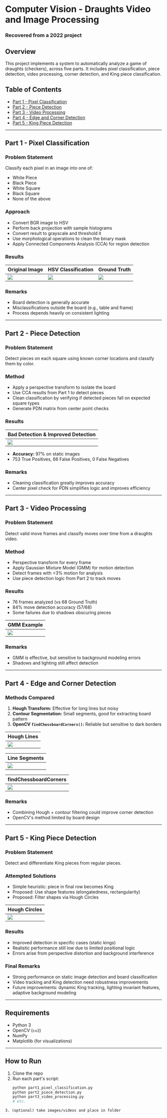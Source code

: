 # Computer Vision - Draughts Video and Image Processing  
### Recovered from a 2022 project
## Overview
This project implements a system to automatically analyze a game of draughts (checkers), across five parts. It includes pixel classification, piece detection, video processing, corner detection, and King piece classification.

## Table of Contents
- [Part 1 - Pixel Classification](#part-1---pixel-classification)
- [Part 2 - Piece Detection](#part-2---piece-detection)
- [Part 3 - Video Processing](#part-3---video-processing)
- [Part 4 - Edge and Corner Detection](#part-4---edge-and-corner-detection)
- [Part 5 - King Piece Detection](#part-5---king-piece-detection)

---

## Part 1 - Pixel Classification

### Problem Statement
Classify each pixel in an image into one of:
- White Piece
- Black Piece
- White Square
- Black Square
- None of the above

### Approach
- Convert BGR image to HSV
- Perform back projection with sample histograms
- Convert result to grayscale and threshold it
- Use morphological operations to clean the binary mask
- Apply Connected Components Analysis (CCA) for region detection

### Results

| Original Image | HSV Classification | Ground Truth |
|----------------|---------------------|--------------|
| ![](/pictures/SampleImages/DraughtsGame1Move0.png) | ![](/pictures/SampleImages/HSV-Combined-Image.png) | ![](/pictures//SampleImages/DraughtsGame1Move0GroundTruth.png) |

### Remarks
- Board detection is generally accurate
- Misclassifications outside the board (e.g., table and frame)
- Process depends heavily on consistent lighting

---

## Part 2 - Piece Detection

### Problem Statement
Detect pieces on each square using known corner locations and classify them by color.

### Method
- Apply a perspective transform to isolate the board
- Use CCA results from Part 1 to detect pieces
- Clean classification by verifying if detected pieces fall on expected square types
- Generate PDN matrix from center point checks

### Results

| Bad Detection & Improved Detection |
|-----------------------------------|
| ![](/pictures/SampleImages/Bad-v-Good-piece-detection.png) |

- **Accuracy:** 97% on static images  
- 753 True Positives, 66 False Positives, 0 False Negatives

### Remarks
- Cleaning classification greatly improves accuracy
- Center pixel check for PDN simplifies logic and improves efficiency

---

## Part 3 - Video Processing

### Problem Statement
Detect valid move frames and classify moves over time from a draughts video.

### Method
- Perspective transform for every frame
- Apply Gaussian Mixture Model (GMM) for motion detection
- Detect frames with <3% motion for analysis
- Use piece detection logic from Part 2 to track moves

### Results
- 76 frames analyzed (vs 68 Ground Truth)
- 84% move detection accuracy (57/68)
- Some failures due to shadows obscuring pieces

| GMM Example |
|-------------|
| ![](/pictures/GMMEg.png) |

### Remarks
- GMM is effective, but sensitive to background modeling errors
- Shadows and lighting still affect detection

---

## Part 4 - Edge and Corner Detection

### Methods Compared
1. **Hough Transform:** Effective for long lines but noisy
2. **Contour Segmentation:** Small segments, good for extracting board pattern
3. **OpenCV `findChessboardCorners()`:** Reliable but sensitive to dark borders


| Hough Lines |
|---------------|
| ![](/pictures/HoughLines.png) |

| Line Segments |
|---------------|
| ![](/pictures/LineSegments.png)|

| findChessboardCorners |
|------------------------|
| ![](/pictures/FindChessboardCorners.png) |

### Remarks
- Combining Hough + contour filtering could improve corner detection
- OpenCV's method limited by board design

---

## Part 5 - King Piece Detection

### Problem Statement
Detect and differentiate King pieces from regular pieces.

### Attempted Solutions
- Simple heuristic: piece in final row becomes King
- Proposed: Use shape features (elongatedness, rectangularity)
- Proposed: Filter shapes via Hough Circles

| Hough Circles |
|---------------|
| ![](/pictures/HoughCircles.png) |

### Results
- Improved detection in specific cases (static kings)
- Realistic performance still low due to limited positional logic
- Errors arise from perspective distortion and background interference

### Final Remarks
- Strong performance on static image detection and board classification
- Video tracking and King detection need robustness improvements
- Future improvements: dynamic King tracking, lighting invariant features, adaptive background modeling

---

## Requirements
- Python 3
- OpenCV (`cv2`)
- NumPy
- Matplotlib (for visualizations)

---

## How to Run
1. Clone the repo
2. Run each part's script:
   ```bash
   python part1_pixel_classification.py
   python part2_piece_detection.py
   python part3_video_processing.py
   # etc.
```
3. (optional) take images/videos and place in folder
